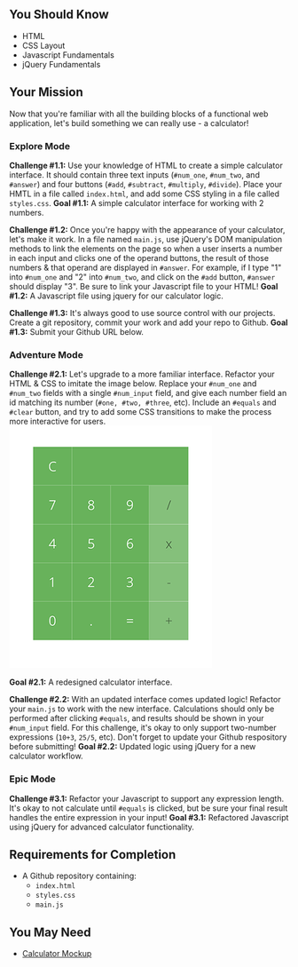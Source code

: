 ## You Should Know
- HTML
- CSS Layout
- Javascript Fundamentals
- jQuery Fundamentals

## Your Mission
Now that you're familiar with all the building blocks of a functional web application, let's build something we can really use - a calculator!

### Explore Mode

**Challenge #1.1:** Use your knowledge of HTML to create a simple calculator interface. It should contain three text inputs (`#num_one`, `#num_two`, and `#answer`) and four buttons (`#add`, `#subtract`, `#multiply`, `#divide`). Place your HMTL in a file called `index.html`, and add some CSS styling in a file called `styles.css`.
**Goal #1.1:** A simple calculator interface for working with 2 numbers.

**Challenge #1.2:** Once you're happy with the appearance of your calculator, let's make it work. In a file named `main.js`, use jQuery's DOM manipulation methods to link the elements on the page so when a user inserts a number in each input and clicks one of the operand buttons, the result of those numbers & that operand are displayed in `#answer`. For example, if I type "1" into `#num_one` and "2" into `#num_two`, and click on the `#add` button, `#answer` should display "3". Be sure to link your Javascript file to your HTML!
**Goal #1.2:** A Javascript file using jquery for our calculator logic.

**Challenge #1.3:** It's always good to use source control with our projects. Create a git repository, commit your work and add your repo to Github.
**Goal #1.3:** Submit your Github URL below.

### Adventure Mode

**Challenge #2.1:** Let's upgrade to a more familiar interface. Refactor your HTML & CSS to imitate the image below. Replace your `#num_one` and `#num_two` fields with a single `#num_input` field, and give each number field an id matching its number (`#one, #two, #three`, etc). Include an `#equals` and `#clear` button, and try to add some CSS transitions to make the process more interactive for users.
![Calculator mockup](https://raw.githubusercontent.com/tiy-lv-frontend-2016-06/jquery-calculator/master/calculator.png)

**Goal #2.1:** A redesigned calculator interface.

**Challenge #2.2:** With an updated interface comes updated logic! Refactor your `main.js` to work with the new interface. Calculations should only be performed after clicking `#equals`, and results should be shown in your `#num_input` field. For this challenge, it's okay to only support two-number expressions (`10+3`, `25/5`, etc). Don't forget to update your Github respository before submitting!
**Goal #2.2:** Updated logic using jQuery for a new calculator workflow.

### Epic Mode

**Challenge #3.1:** Refactor your Javascript to support any expression length. It's okay to not calculate until `#equals` is clicked, but be sure your final result handles the entire expression in your input!
**Goal #3.1:** Refactored Javascript using jQuery for advanced calculator functionality.

## Requirements for Completion
- A Github repository containing:
  - `index.html`
  - `styles.css`
  - `main.js`

## You May Need
- [Calculator Mockup](calculator.gif)
